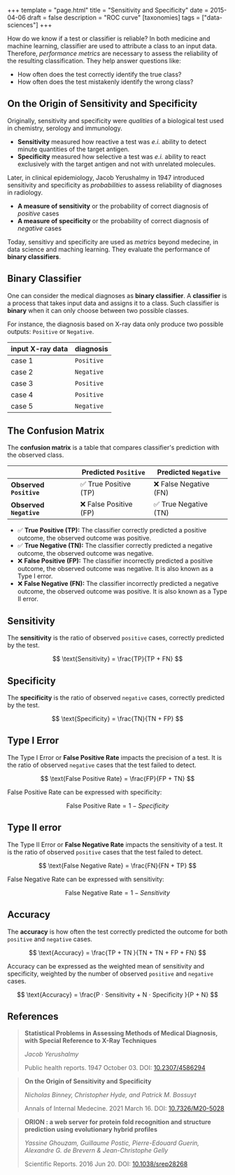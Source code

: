 +++
template = "page.html"
title = "Sensitivity and Specificity"
date =  2015-04-06
draft = false
description = "ROC curve"
[taxonomies]
tags = ["data-sciences"]
+++

How do we know if a test or classifier is reliable? In both medicine and machine learning, classifier are used to attribute a class to an input data. Therefore, *performance metrics* are necessary to assess the reliability of the resulting classification. <!-- more -->They help answer questions like:
* How often does the test correctly identify the true class?
* How often does the test mistakenly identify the wrong class?


## On the Origin of Sensitivity and Specificity

Originally, sensitivity and specificity were *qualities* of a biological test used in chemistry, serology and immunology.

* **Sensitivity** measured how reactive a test was *e.i.* ability to detect minute quantities of the target antigen.
* **Specificity** measured how selective a test was *e.i.* ability to react exclusively with the target antigen and not with unrelated molecules.

Later, in clinical epidemiology, Jacob Yerushalmy in 1947 introduced sensitivity and specificity as *probabilities* to assess reliability of diagnoses in radiology.

* **A measure of sensitivity** or the probability of correct diagnosis of *positive* cases
* **A measure of specificity** or the probability of correct diagnosis of *negative* cases

Today, sensitivy and specificity are used as *metrics* beyond medecine, in data science and maching learning. They evaluate the performance of **binary classifiers**.

## Binary Classifier

One can consider the medical diagnoses as **binary classifier**. A **classifier** is a process that takes input data and assigns it to a class. Such classifier is **binary** when it can only choose between two possible classes.

For instance, the diagnosis based on X-ray data only produce two possible outputs: `Positive` or `Negative`.

| input X-ray data | diagnosis |
| --- | --- |
| case 1 | `Positive` |
| case 2 | `Negative` |
| case 3 | `Positive` |
| case 4 | `Positive` |
| case 5 | `Negative` |


## The Confusion Matrix

The **confusion matrix** is a table that compares classifier's prediction with the observed class.

| | Predicted `Positive` | Predicted `Negative` |
| --- |--- | --- |
| **Observed `Positive`** | :white_check_mark: True Positive (TP) | :x: False Negative (FN) |
| **Observed `Negative`** | :x: False Positive (FP) | :white_check_mark: True Negative (TN) |


* :white_check_mark: **True Positive (TP):** The classifier correctly predicted a positive outcome, the observed outcome was positive.
* :white_check_mark: **True Negative (TN):** The classifier correctly predicted a negative outcome, the observed outcome was negative.
* :x: **False Positive (FP):** The classifier incorrectly predicted a positive outcome, the observed outcome was negative. It is also known as a Type I error.
* :x: **False Negative (FN):** The classifier incorrectly predicted a negative outcome, the observed outcome was positive. It is also known as a Type II error.


## Sensitivity

The **sensitivity** is the ratio of observed `positive` cases, correctly predicted by the test.

$$
\text{Sensitivity} = \frac{TP}{TP + FN}
$$

## Specificity

The **specificity** is the ratio of observed `negative` cases, correctly predicted by the test.

$$
\text{Specificity} = \frac{TN}{TN + FP}
$$

## Type I Error

The Type I Error or **False Positive Rate** impacts the precision of a test. It is the ratio of observed `negative` cases that the test failed to detect.


$$
\text{False Positive Rate} = \frac{FP}{FP + TN}
$$


False Positive Rate can be expressed with specificity:

$$
\text{False Positive Rate} = {1 - Specificity}
$$


## Type II error

The Type II Error or **False Negative Rate** impacts the sensitivity of a test. It is the ratio of observed `positive` cases that the test failed to detect.


$$
\text{False Negative Rate} = \frac{FN}{FN + TP}
$$


False Negative Rate can be expressed with sensitivity:

$$
\text{False Negative Rate} = {1 - Sensitivity}
$$


## Accuracy

The **accuracy** is how often the test correctly predicted the outcome for both `positive` and `negative` cases.

$$
\text{Accuracy} = \frac{TP + TN }{TN + TN + FP + FN}
$$

Accuracy can be expressed as the weighted mean of sensitivity and specificity, weighted by the number of observed `positive` and `negative` cases.

$$
\text{Accuracy} = \frac{P ⋅ Sensitivity + N ⋅ Specificity }{P + N}
$$


## References

> **Statistical Problems in Assessing Methods of Medical Diagnosis, with Special Reference to X-Ray Techniques**
>
> *Jacob Yerushalmy*
>
> Public health reports. 1947 October 03. DOI: [10.2307/4586294](https://doi.org/10.2307/4586294)

> **On the Origin of Sensitivity and Specificity**
>
> *Nicholas Binney, Christopher Hyde, and Patrick M. Bossuyt*
>
> Annals of Internal Medecine. 2021 March 16. DOI: [10.7326/M20-5028](https://doi.org/10.7326/M20-5028)


> **ORION : a web server for protein fold recognition and structure prediction using evolutionary hybrid profiles**
>
> *Yassine Ghouzam, Guillaume Postic, Pierre-Edouard Guerin, Alexandre G. de Brevern & Jean-Christophe Gelly* 
>
> Scientific Reports. 2016 Jun 20. DOI: [10.1038/srep28268](https://doi.org/10.1038/srep28268)